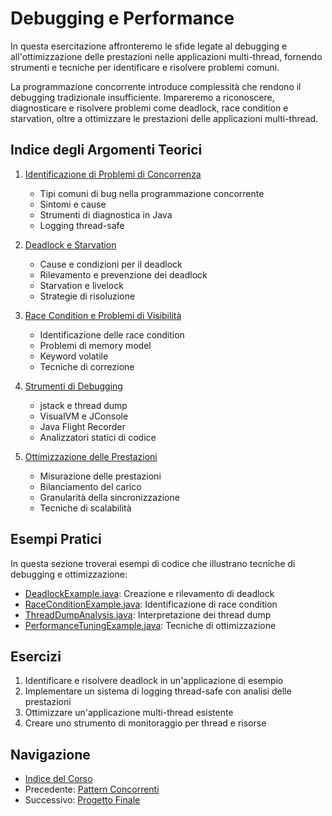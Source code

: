 # Debugging e Performance

In questa esercitazione affronteremo le sfide legate al debugging e all'ottimizzazione delle prestazioni nelle applicazioni multi-thread, fornendo strumenti e tecniche per identificare e risolvere problemi comuni.

La programmazione concorrente introduce complessità che rendono il debugging tradizionale insufficiente. Impareremo a riconoscere, diagnosticare e risolvere problemi come deadlock, race condition e starvation, oltre a ottimizzare le prestazioni delle applicazioni multi-thread.

## Indice degli Argomenti Teorici

1. [Identificazione di Problemi di Concorrenza](./01-IdentificazioneProblemi.md)
   - Tipi comuni di bug nella programmazione concorrente
   - Sintomi e cause
   - Strumenti di diagnostica in Java
   - Logging thread-safe

2. [Deadlock e Starvation](./02-DeadlockStarvation.md)
   - Cause e condizioni per il deadlock
   - Rilevamento e prevenzione dei deadlock
   - Starvation e livelock
   - Strategie di risoluzione

3. [Race Condition e Problemi di Visibilità](./03-RaceCondition.md)
   - Identificazione delle race condition
   - Problemi di memory model
   - Keyword volatile
   - Tecniche di correzione

4. [Strumenti di Debugging](./04-StrumentiDebugging.md)
   - jstack e thread dump
   - VisualVM e JConsole
   - Java Flight Recorder
   - Analizzatori statici di codice

5. [Ottimizzazione delle Prestazioni](./05-OttimizzazionePrestazioni.md)
   - Misurazione delle prestazioni
   - Bilanciamento del carico
   - Granularità della sincronizzazione
   - Tecniche di scalabilità

## Esempi Pratici

In questa sezione troverai esempi di codice che illustrano tecniche di debugging e ottimizzazione:

- [DeadlockExample.java](./esempi/DeadlockExample.java): Creazione e rilevamento di deadlock
- [RaceConditionExample.java](./esempi/RaceConditionExample.java): Identificazione di race condition
- [ThreadDumpAnalysis.java](./esempi/ThreadDumpAnalysis.java): Interpretazione dei thread dump
- [PerformanceTuningExample.java](./esempi/PerformanceTuningExample.java): Tecniche di ottimizzazione

## Esercizi

1. Identificare e risolvere deadlock in un'applicazione di esempio
2. Implementare un sistema di logging thread-safe con analisi delle prestazioni
3. Ottimizzare un'applicazione multi-thread esistente
4. Creare uno strumento di monitoraggio per thread e risorse

## Navigazione

- [Indice del Corso](../README.md)
- Precedente: [Pattern Concorrenti](../08-PatternConcorrenti/README.md)
- Successivo: [Progetto Finale](../10-ProgettoFinale/README.md)